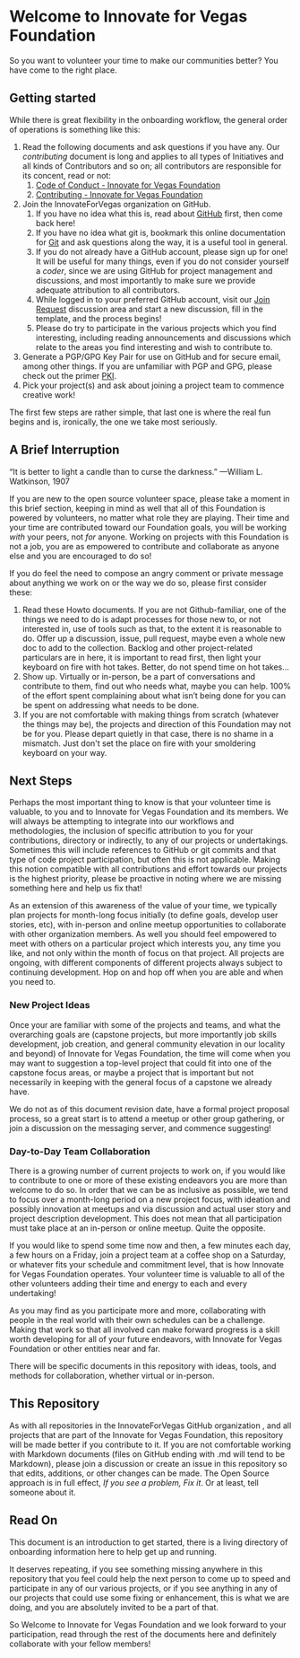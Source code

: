 <!--
 Copyright (C) 2022 Innovate for Vegas Foundation
 
 This file is part of doc-org-howtos.
 
 doc-org-howtos is free software: you can redistribute it and/or modify
 it under the terms of the GNU General Public License as published by
 the Free Software Foundation, either version 3 of the License, or
 (at your option) any later version.
 
 doc-org-howtos is distributed in the hope that it will be useful,
 but WITHOUT ANY WARRANTY; without even the implied warranty of
 MERCHANTABILITY or FITNESS FOR A PARTICULAR PURPOSE.  See the
 GNU General Public License for more details.
 
 You should have received a copy of the GNU General Public License
 along with doc-org-howtos.  If not, see <http://www.gnu.org/licenses/>.
-->

# Welcome to Innovate for Vegas Foundation

So you want to volunteer your time to make our communities better? You have come to the right place.

## Getting started

While there is great flexibility in the onboarding workflow, the general order of operations is something like this:

1. Read the following documents and ask questions if you have any. Our *contributing* document is long and applies to all types of Initiatives and all kinds of Contributors and so on; all contributors are responsible for its concent, read or not:
   1. [Code of Conduct - Innovate for Vegas Foundation](https://github.com/InnovateForVegas/.github/blob/main/CODE_OF_CONDUCT.md)
   2. [Contributing - Innovate for Vegas Foundation](https://github.com/InnovateForVegas/.github/blob/main/CONTRIBUTING.md)
2. Join the InnovateForVegas organization on GitHub.
      1. If you have no idea what this is, read about [GitHub](github.md) first, then come back here!
      2. If you have no idea what git is, bookmark this online documentation for [Git](https://git-scm.com/) and ask questions along the way, it is a useful tool in general.
      3. If you do not already have a GitHub account, please sign up for one! It will be useful for many things, even if you do not consider yourself a *coder*, since we are using GitHub for project management and discussions, and most importantly to make sure we provide adequate attribution to all contributors.
      4. While logged in to your preferred GitHub account, visit our [Join Request](https://github.com/orgs/InnovateForVegas/discussions/categories/join-request) discussion area and start a new discussion, fill in the template, and the process begins!
      5. Please do try to participate in the various projects which you find interesting, including reading announcements and discussions which relate to the areas you find interesting and wish to contribute to.
3. Generate a PGP/GPG Key Pair for use on GitHub and for secure email, among other things. If you are unfamiliar with PGP and GPG, please check out the primer [PKI](publickey.md).
4. Pick your project(s) and ask about joining a project team to commence creative work!

The first few steps are rather simple, that last one is where the real fun begins and is, ironically, the one we take most seriously.

## A Brief Interruption

“It is better to light a candle than to curse the darkness.” —William L. Watkinson, 1907

If you are new to the open source volunteer space, please take a moment in this brief section, keeping in mind as well that all of this Foundation is powered by volunteers, no matter what role they are playing. Their time and your time are contributed toward our Foundation goals, you will be working *with* your peers, not *for* anyone. Working on projects with this Foundation is not a job, you are as empowered to contribute and collaborate as anyone else and you are encouraged to do so!

If you do feel the need to compose an angry comment or private message about anything we work on or the way we do so, please first consider these:

1. Read these Howto documents. If you are not Github-familiar, one of the things we need to do is adapt processes for those new to, or not interested in, use of tools such as that, to the extent it is reasonable to do. Offer up a discussion, issue, pull request, maybe even a whole new doc to add to the collection. Backlog and other project-related particulars are in here, it is important to read first, then light your keyboard on fire with hot takes. Better, do not spend time on hot takes…
2. Show up. Virtually or in-person, be a part of conversations and contribute to them, find out who needs what, maybe you can help. 100% of the effort spent complaining about what isn’t being done for you can be spent on addressing what needs to be done.
3. If you are not comfortable with making things from scratch (whatever the things may be), the projects and direction of this Foundation may not be for you. Please depart quietly in that case, there is no shame in a mismatch. Just don't set the place on fire with your smoldering keyboard on your way.

## Next Steps

Perhaps the most important thing to know is that your volunteer time is valuable, to you and to Innovate for Vegas Foundation and its members. We will always be attempting to integrate into our workflows and methodologies, the inclusion of specific attribution to you for your contributions, directory or indirectly, to any of our projects or undertakings. Sometimes this will include references to GitHub or git commits and that type of code project participation, but often this is not applicable. Making this notion compatible with all contributions and effort towards our projects is the highest priority, please be proactive in noting where we are missing something here and help us fix that!

As an extension of this awareness of the value of your time, we typically plan projects for month-long focus initially (to define goals, develop user stories, etc), with in-person and online meetup opportunities to collaborate with other organization members. As well you should feel empowered to meet with others on a particular project which interests you, any time you like, and not only within the month of focus on that project. All projects are ongoing, with different components of different projects always subject to continuing development. Hop on and hop off when you are able and when you need to.

### New Project Ideas

Once your are familiar with some of the projects and teams, and what the overarching goals are (capstone projects, but more importantly job skills development, job creation, and general community elevation in our locality and beyond) of Innovate for Vegas Foundation, the time will come when you may want to suggestion a top-level project that could fit into one of the capstone focus areas, or maybe a project that is important but not necessarily in keeping with the general focus of a capstone we already have.

We do not as of this document revision date, have a formal project proposal process, so a great start is to attend a meetup or other group gathering, or join a discussion on the messaging server, and commence suggesting!

### Day-to-Day Team Collaboration

There is a growing number of current projects to work on, if you would like to contribute to one or more of these existing endeavors you are more than welcome to do so. In order that we can be as inclusive as possible, we tend to focus over a month-long period on a new project focus, with ideation and possibly innovation at meetups and via discussion and actual user story and project description development. This does not mean that all participation must take place at an in-person or online meetup. Quite the opposite.

If you would like to spend some time now and then, a few minutes each day, a few hours on a Friday, join a project team at a coffee shop on a Saturday, or whatever fits your schedule and commitment level, that is how Innovate for Vegas Foundation operates. Your volunteer time is valuable to all of the other volunteers adding their time and energy to each and every undertaking!

As you may find as you participate more and more, collaborating with people in the real world with their own schedules can be a challenge. Making that work so that all involved can make forward progress is a skill worth developing for all of your future endeavors, with Innovate for Vegas Foundation or other entities near and far.

There will be specific documents in this repository with ideas, tools, and methods for collaboration, whether virtual or in-person.

## This Repository

As with all repositories in the InnovateForVegas GitHub organization , and all projects that are part of the Innovate for Vegas Foundation, this repository will be made better if you contribute to it. If you are not comfortable working with Markdown documents (files on GitHub ending with .md will tend to be Markdown), please join a discussion or create an issue in this repository so that edits, additions, or other changes can be made. The Open Source approach is in full effect, *If you see a problem, Fix it*. Or at least, tell someone about it.

## Read On

This document is an introduction to get started, there is a living directory of onboarding information here to help get up and running.

It deserves repeating, if you see something missing anywhere in this repository that you feel could help the next person to come up to speed and participate in any of our various projects, or if you see anything in any of our projects that could use some fixing or enhancement, this is what we are doing, and you are absolutely invited to be a part of that.

So Welcome to Innovate for Vegas Foundation and we look forward to your participation, read through the rest of the documents here and definitely collaborate with your fellow members!
